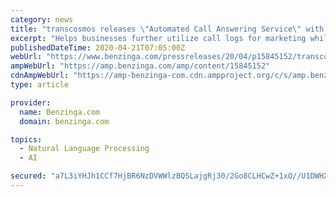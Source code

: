 ```yaml
---
category: news
title: "transcosmos releases \"Automated Call Answering Service\" with the power of speech recognition & intent inference algorithms"
excerpt: "Helps businesses further utilize call logs for marketing whilst reducing call agents' workload TOKYO (PRWEB) transcosmos inc. released an \"automated"
publishedDateTime: 2020-04-21T07:05:00Z
webUrl: "https://www.benzinga.com/pressreleases/20/04/p15845152/transcosmos-releases-automated-call-answering-service-with-the-power-of-speech-recognition-intent-"
ampWebUrl: "https://amp.benzinga.com/amp/content/15845152"
cdnAmpWebUrl: "https://amp-benzinga-com.cdn.ampproject.org/c/s/amp.benzinga.com/amp/content/15845152"
type: article

provider:
  name: Benzinga.com
  domain: benzinga.com

topics:
  - Natural Language Processing
  - AI

secured: "a7L3iYHJh1CCf7HjBR6NzDVWWlzBQSLajgRj30/2Go8CLHCwZ+1xO//U1DWHXvLeZ3T8SmQI1LtrUGLAnTtMZWj/Co6A11b04R/WBtbd4Qokyib/Nh44L6QS4ZLbhw9913IyJpYHHHA2Nqt/myKU8Yg6K5Y0kUfTl+pTRABQz6yeSeZT7NjBwICmjVG0W2zkC/m6Wv8cXux6Ls/vWzjVs37KdkXcmo0Ti1y1WT1ZmA3cn73mmH4EqIx4nwnIZM5Ckavd+G0j4z5I4W5HFuxmYK3QA0sC32kdFIfWE75KdJOfqtf8MQ3Q3AGtMTigqq9u;vTLf96RBbuAQFhftDuDeQw=="
---
```


